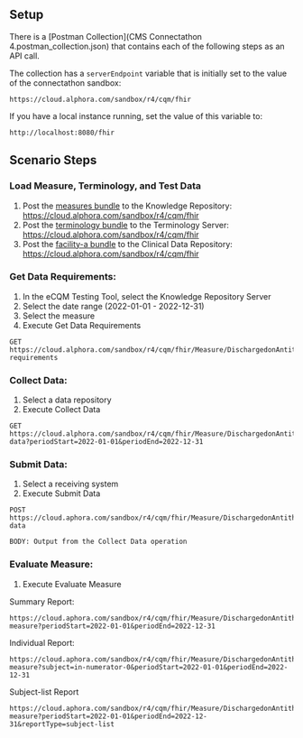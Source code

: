 ## Setup

There is a [Postman Collection](CMS Connectathon 4.postman_collection.json) that contains each of the following steps as an API call.

The collection has a `serverEndpoint` variable that is initially set to the value of the connectathon sandbox:

```
https://cloud.alphora.com/sandbox/r4/cqm/fhir
```

If you have a local instance running, set the value of this variable to:

```
http://localhost:8080/fhir
```

## Scenario Steps

### Load Measure, Terminology, and Test Data

1. Post the [measures bundle](measures-bundle.json) to the Knowledge Repository: https://cloud.alphora.com/sandbox/r4/cqm/fhir
2. Post the [terminology bundle](terminology-bundle.json) to the Terminology Server: https://cloud.alphora.com/sandbox/r4/cqm/fhir
3. Post the [facility-a bundle](facility-a-bundle.json) to the Clinical Data Repository: https://cloud.alphora.com/sandbox/r4/cqm/fhir

### Get Data Requirements:

1. In the eCQM Testing Tool, select the Knowledge Repository Server
2. Select the date range (2022-01-01 - 2022-12-31)
3. Select the measure
4. Execute Get Data Requirements

```
GET https://cloud.alphora.com/sandbox/r4/cqm/fhir/Measure/DischargedonAntithromboticTherapyQICore4/$data-requirements
```

### Collect Data:

1. Select a data repository
2. Execute Collect Data

```
GET https://cloud.alphora.com/sandbox/r4/cqm/fhir/Measure/DischargedonAntithromboticTherapyQICore4/$collect-data?periodStart=2022-01-01&periodEnd=2022-12-31
```

### Submit Data:

1. Select a receiving system
2. Execute Submit Data

```
POST https://cloud.aphora.com/sandbox/r4/cqm/fhir/Measure/DischargedonAntithromboticTherapyQICore4/$submit-data

BODY: Output from the Collect Data operation
```

### Evaluate Measure:

1. Execute Evaluate Measure

Summary Report:

```
https://cloud.aphora.com/sandbox/r4/cqm/fhir/Measure/DischargedonAntithromboticTherapyQICore4/$evaluate-measure?periodStart=2022-01-01&periodEnd=2022-12-31
```

Individual Report:

```
https://cloud.aphora.com/sandbox/r4/cqm/fhir/Measure/DischargedonAntithromboticTherapyQICore4/$evaluate-measure?subject=in-numerator-0&periodStart=2022-01-01&periodEnd=2022-12-31
```

Subject-list Report

```
https://cloud.aphora.com/sandbox/r4/cqm/fhir/Measure/DischargedonAntithromboticTherapyQICore4/$evaluate-measure?periodStart=2022-01-01&periodEnd=2022-12-31&reportType=subject-list
```

